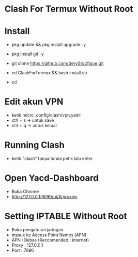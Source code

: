 # Clash For Termux Without Root

# Install
- pkg update && pkg install upgrade -y

- pkg install git -y

- git clone https://github.com/dery04/cftgue.git

- cd ClashForTermux && bash install.sh

- cd

# Edit akun VPN
- ketik micro .config/clash/vpn.yaml
- ctrl + s -> untuk save
- ctrl + q -> untuk keluar

# Running Clash
- ketik "clash" tanpa tanda petik lalu enter

# Open Yacd-Dashboard
- Buka Chrome
- http://127.0.0.1:9090/ui/#/proxies

# Setting IPTABLE Without Root
- Buka pengaturan jaringan
- masuk ke Access Point Names (APN)
- APN : Bebas (Reccomended : internet)
- Proxy : 127.0.0.1
- Port : 7890

